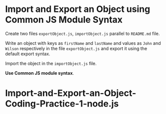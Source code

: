 # Import and Export an Object using Common JS Module Syntax

Create two files `exportObject.js`, `importObject.js` parallel to `README.md` file.

Write an object with keys as `firstName` and `lastName` and values as `John` and `Wilson` respectively in the file `exportObject.js` and export it using the default export syntax.

Import the object in the `importObject.js` file.

<b>Use Common JS module syntax</b>.
# Import-and-Export-an-Object-Coding-Practice-1-node.js
